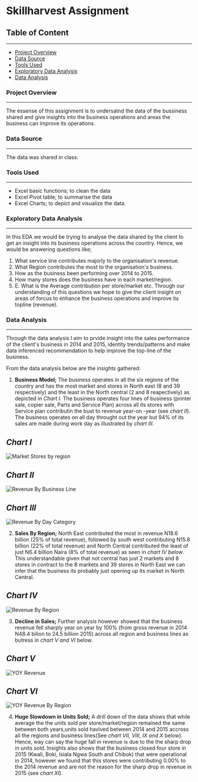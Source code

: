# Skillharvest Assignment

## Table of Content
---
- [Project Overview](#project-overview)
- [Data Source](#data-source)
- [Tools Used](#tools-used)
- [Exploratory Data Analysis](#exploratory-data-analysis)
- [Data Analysis](#data-analysis)
   
 
### Project Overview
---
The essense of this assignment is to undersatnd the data of the bussiness shared and give insights into the business operations and areas the business can improve its operations.

### Data Source
---
The data was shared in class.

### Tools Used
---
   - Excel basic functions; to clean the data
   - Excel Pivot table; to summarise the data
   - Excel Charts; to depict and visualize the data.

### Exploratory Data Analysis
---
In this EDA we would be trying to analyse the data shared by the client to get an insight into its business operations across the country. Hence, we would be answering questions like;
   1. What service line contributes majorly to the organisation's revenue.
   2. What Region contributes the most to the organisation's business.
   3. How as the business been performing over 2014 to 2015.
   4. How many stores does the business have in each market/region.
   5. E. What is the Average contribution per store/market etc.
   Through our understanding of this questions we hope to give the client insight on areas of forcus to enhance the business operations and improve its topline (revenue).

### Data Analysis
---
Through the data analysis I aim to prvide insight into the sales performance of the client's business in 2014 and 2015, identity trends/patterns and make data inferenced recommendation to help improve the top-line of the business.

From the data analysis below are the insights gathered:

1. **Business Model;** The business operates in all the six regions of the country and has the most market and stores in North east (8 and 39 respectively) and the least in the North central (2 and 8 reapectively) as depicted in *Chart I*.
The business operates four lines of business (printer sale, copier sale, Parts and Service Plan) across all its stores with Service plan contributin the bust to revenue year-on -year (see *chart II*). The business operates on all day throught out the year but 94% of its sales are made during work day as illustrated by *chart III*.

*Chart I*
---
![Market   Stores by region](https://github.com/user-attachments/assets/b3c3f8b7-3645-4972-9950-8464650d0cf9)

*Chart II*
---
![Revenue By Business Line](https://github.com/user-attachments/assets/59731451-cf21-484d-ae54-9fd8f81a4458)

*Chart III*
---
![Revenue By Day Category](https://github.com/user-attachments/assets/8458ba71-0df6-463a-96a1-aa1daf6f2db2)



2. **Sales By Region;** North East contributed the most in revenue N18.6 billion (25% of total revenue), followed by south west contributing N15.8 billion (22% of total revenue) and  North Central contributed the least of just N6.4 billion Naira (8% of total revenue) as seen in *chart IV below*. This understandable given that not central has just 2 markets and 8 stores in contract to the 8 markets and 39 stores in North East we can infer that the business its probably just opening up its market in North Central.

*Chart IV*
---
![Revenue By Region](https://github.com/user-attachments/assets/cc34ae20-b591-44ec-a8fd-6141c4f16eab)

3. **Decline in Sales;** Further analysis however showed that the business revenue fell sharply year on year by 100% (from gross revenue in 2014 N48.4 bilion to 24.5 billion 2015) across all region and business lines as butress in *chart V and VI* below.

*Chart V*
---
![YOY Revenue](https://github.com/user-attachments/assets/bdf7c26c-2520-48d1-834a-03f203078f9e)

*Chart VI*
---
![YOY Revenue By Region](https://github.com/user-attachments/assets/c0e50ee6-f898-4d1d-bef2-1f781019a984)

4. **Huge Slowdown in Units Sold;** A drill down of the data shows that while average the the units sold per store/market/region remained the same between both years,units sold havlved between 2014 and 2015 accross all the regions and business lines(See *chart VII, VIII, IX and X* below). Hence, way can say the huge fall in revenue is due to the the sharp drop in units sold.
Insights also shows that the business closed four store in 2015 (Kwali, Boki, Isiala Ngwa South and Chibok) that were operational in 2014, however we found that this stores were contributing 0.00% to the 2014 revenue and are not the reason for the sharp drop in revenue in 2015 (see *chart XI*).



